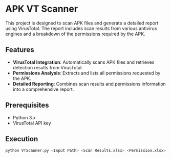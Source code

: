 # APK VT Scanner

This project is designed to scan APK files and generate a detailed report using VirusTotal. The report includes scan results from various antivirus engines and a breakdown of the permissions required by the APK.

## Features

- **VirusTotal Integration**: Automatically scans APK files and retrieves detection results from VirusTotal.
- **Permissions Analysis**: Extracts and lists all permissions requested by the APK.
- **Detailed Reporting**: Combines scan results and permissions information into a comprehensive report.

## Prerequisites

- Python 3.x
- VirusTotal API key

## Execution


   ```bash
   python VTScanner.py <Input Path> <Scan Results.xlsx> <Permission.xlsx>
